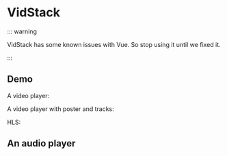 # VidStack

::: warning

VidStack has some known issues with Vue. So stop using it until we fixed it.

:::

## Demo

A video player:

<VidStack
  src="https://cdn.plyr.io/static/demo/View_From_A_Blue_Moon_Trailer-720p.mp4"
  poster="https://cdn.plyr.io/static/demo/View_From_A_Blue_Moon_Trailer-HD.jpg"
/>

A video player with poster and tracks:

<VidStack
  src="https://media-files.vidstack.io/720p.mp4"
  title="Agent 327 Operation Barber Shop"
  poster="https://media-files.vidstack.io/poster-2.png"
  :sourses="[
    {
      src: 'https://media-files.vidstack.io/720p.mp4',
      type: 'video/mp4',
    },
    {
      src:  'https://media-files.vidstack.io/720p.avi',
      type: 'video/avi',
    },
    {
      src:  'https://media-files.vidstack.io/720p.ogv',
      type: 'video/ogg',
    },
  ]"
  :tracks="[
    {
      src: 'https://media-files.vidstack.io/subs/english.vtt',
      label: 'English',
      language: 'en-US',
      kind: 'subtitles',
      default: true,
    },
    {
      src: 'https://media-files.vidstack.io/subs/spanish.vtt',
      label: 'Spanish',
      language: 'es-ES',
      kind: 'subtitles',
    },
    // Chapters
    {
      src: 'https://media-files.vidstack.io/chapters.vtt',
      kind: 'chapters',
      language: 'en-US',
      default: true,
    },
  ]"
  thumbnails="https://media-files.vidstack.io/thumbnails.vtt"
  crossorigin
/>

HLS:

<VidStack src="https://mse-demo.u2sb.com/dash/master.m3u8" />

## An audio player

<VidStack
  src="/sample.mp3"
  title="VidStack Audio Demo"
/>
